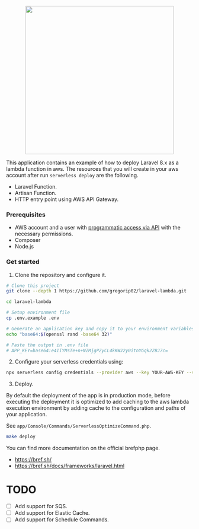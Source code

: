 <p align="center"><a href="https://laravel.com" target="_blank"><img src="https://raw.githubusercontent.com/laravel/art/master/logo-lockup/5%20SVG/2%20CMYK/1%20Full%20Color/laravel-logolockup-cmyk-red.svg" width="400"></a></p>

This application contains an example of how to deploy Laravel 8.x as a lambda function in aws. The resources that you will create in your aws account after run `serverless deploy` are the following.

- Laravel Function.
- Artisan Function.
- HTTP entry point using AWS API Gateway.

### Prerequisites

- AWS account and a user with [programmatic access via API](https://docs.aws.amazon.com/rekognition/latest/dg/setting-up.html#setting-up-iam) with the necessary permissions.
- Composer
- Node.js

### Get started

1. Clone the repository and configure it.

```sh
# Clone this project
git clone --depth 1 https://github.com/gregorip02/laravel-lambda.git

cd laravel-lambda

# Setup environment file
cp .env.example .env

# Generate an application key and copy it to your environment variables file.
echo "base64:$(openssl rand -base64 32)"

# Paste the output in .env file
# APP_KEY=base64:e4IiYMsTe+n+NZMjgPZyCL4kKWJ2y0itnYGqk2ZBJ7c=
```

2. Configure your serverless credentials using:

```sh
npx serverless config credentials --provider aws --key YOUR-AWS-KEY --secret YOUR-AWS-SECRET -o
```

3. Deploy.

By default the deployment of the app is in production mode, before executing the 
deployment it is optimized to add caching to the aws lambda execution environment 
by adding cache to the configuration and paths of your application.

See `app/Console/Commands/ServerlessOptimizeCommand.php`.

```sh
make deploy
```

You can find more documentation on the official brefphp page.

- https://bref.sh/
- https://bref.sh/docs/frameworks/laravel.html

# TODO

- [ ] Add support for SQS.
- [ ] Add support for Elastic Cache.
- [ ] Add support for Schedule Commands.
